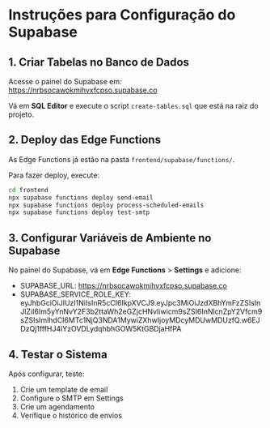 # Instruções para Configuração do Supabase

## 1. Criar Tabelas no Banco de Dados

Acesse o painel do Supabase em: https://nrbsocawokmihvxfcpso.supabase.co

Vá em **SQL Editor** e execute o script `create-tables.sql` que está na raiz do projeto.

## 2. Deploy das Edge Functions

As Edge Functions já estão na pasta `frontend/supabase/functions/`.

Para fazer deploy, execute:

```bash
cd frontend
npx supabase functions deploy send-email
npx supabase functions deploy process-scheduled-emails
npx supabase functions deploy test-smtp
```

## 3. Configurar Variáveis de Ambiente no Supabase

No painel do Supabase, vá em **Edge Functions** > **Settings** e adicione:

- SUPABASE_URL: https://nrbsocawokmihvxfcpso.supabase.co
- SUPABASE_SERVICE_ROLE_KEY: eyJhbGciOiJIUzI1NiIsInR5cCI6IkpXVCJ9.eyJpc3MiOiJzdXBhYmFzZSIsInJlZiI6Im5yYnNvY2F3b2ttaWh2eGZjcHNvIiwicm9sZSI6InNlcnZpY2Vfcm9sZSIsImlhdCI6MTc1NjQ3NDA1MywiZXhwIjoyMDcyMDUwMDUzfQ.w6EJDzQj1fffHJ4lYzOVDLydqhbhGOW5KtGBDjaHfPA

## 4. Testar o Sistema

Após configurar, teste:
1. Crie um template de email
2. Configure o SMTP em Settings
3. Crie um agendamento
4. Verifique o histórico de envios

